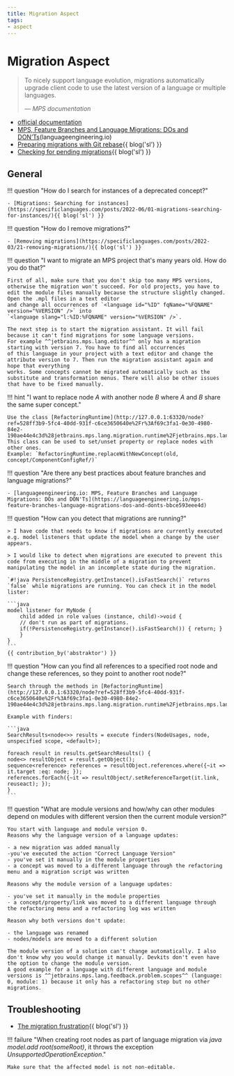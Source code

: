 ```yaml
---
title: Migration Aspect
tags:
- aspect
---
```


# Migration Aspect

> To nicely support language evolution, migrations automatically upgrade client code to use the latest version of a language or multiple languages.
>
> — <cite>MPS documentation</cite>

- [official documentation](https://www.jetbrains.com/help/mps/migrations.html)
- [MPS, Feature Branches and Language Migrations: DOs and DON’Ts](https://languageengineering.io/mps-feature-branches-language-migrations-dos-and-donts-bbce593eee4d)(languageengineering.io)
- [Preparing migrations with Git rebase](https://specificlanguages.com/posts/2022-05/27-preparing-migrations-with-git-rebase/){{ blog('sl') }}
- [Checking for pending migrations](https://specificlanguages.com/posts/2022-05/02-checking-for-pending-){{ blog('sl') }}

## General

!!! question "How do I search for instances of a deprecated concept?"

    - [Migrations: Searching for instances](https://specificlanguages.com/posts/2022-06/01-migrations-searching-for-instances/){{ blog('sl') }}

!!! question "How do I remove migrations?"

    - [Removing migrations](https://specificlanguages.com/posts/2022-03/21-removing-migrations/){{ blog('sl') }}

!!! question "I want to migrate an MPS project that's many years old. How do you do that?"

    First of all, make sure that you don't skip too many MPS versions, otherwise the migration won't succeed. For old projects, you have to edit the module files manually because the structure slightly changed. Open the .mpl files in a text editor
    and change all occurrences of `<language id="%ID" fqName="%FQNAME" version="%VERSION" />` into 
    `<language slang="l:%ID:%FQNAME" version="%VERSION" />`. 

    The next step is to start the migration assistant. It will fail because it can't find migrations for some language versions.
    For example ^^jetbrains.mps.lang.editor^^ only has a migration starting with version 7. You have to find all occurrences
    of this language in your project with a text editor and change the attribute version to 7. Then run the migration assistant again and hope that everything
    works. Some concepts cannot be migrated automatically such as the substitute and transformation menus. There will also be other issues that have to be fixed manually.

!!! hint "I want to replace node *A* with another node *B* where *A* and *B* share the same super concept."

    Use the class [RefactoringRuntime](http://127.0.0.1:63320/node?ref=528ff3b9-5fc4-40dd-931f-c6ce3650640e%2Fr%3Af69c3fa1-0e30-4980-84e2-190ae44e4c3d%28jetbrains.mps.lang.migration.runtime%2Fjetbrains.mps.lang.migration.runtime.base%29%2F4853505765036703346). This class can be used to set/unset property or replace nodes with other ones.
    Example: `RefactoringRuntime.replaceWithNewConcept(old, concept/ComponentConfigRef/)`

!!! question "Are there any best practices about feature branches and language migrations?"

    - [languageengineering.io: MPS, Feature Branches and Language Migrations: DOs and DON'Ts](https://languageengineering.io/mps-feature-branches-language-migrations-dos-and-donts-bbce593eee4d)

!!! question "How can you detect that migrations are running?"

    > I have code that needs to know if migrations are currently executed e.g. model listeners that update the model when a change by the user appears.
    
    > I would like to detect when migrations are executed to prevent this code from executing in the middle of a migration to prevent manipulating the model in an incomplete state during the migration.

    `#!java PersistenceRegistry.getInstance().isFastSearch()` returns `false` while migrations are running. You can check it in the model lister:

    ```java
    model listener for MyNode { 
        child added in role values (instance, child)->void {
        // don't run as part of migrations.
        if(!PersistenceRegistry.getInstance().isFastSearch()) { return; }
        }
    }
    ```
    {{ contribution_by('abstraktor') }}

!!! question "How can you find all references to a specified root node and change these references, so they point to another root node?"

    Search through the methods in [RefactoringRuntime](http://127.0.0.1:63320/node?ref=528ff3b9-5fc4-40dd-931f-c6ce3650640e%2Fr%3Af69c3fa1-0e30-4980-84e2-190ae44e4c3d%28jetbrains.mps.lang.migration.runtime%2Fjetbrains.mps.lang.migration.runtime.base%29%2F4853505765036703346).

    Example with finders:

    ```java
    SearchResults<node<>> results = execute finders(NodeUsages, node, unspecified scope, <default>); 

    foreach result in results.getSearchResults() {
    node<> resultObject = result.getObject();
    sequence<reference> references = resultObject.references.where({~it => it.target :eq: node; });
    references.forEach({~it => resultObject/.setReferenceTarget(it.link, reuseact); });
    }
    ```
!!! question "What are module versions and how/why can other modules depend on modules with different version then the current module version?"

    You start with language and module version 0.
    Reasons why the language version of a language updates:
    
    - a new migration was added manually
    -you've executed the action "Correct Language Version"
    - you've set it manually in the module properties
    - a concept was moved to a different language through the refactoring menu and a migration script was written
    
    Reasons why the module version of a language updates:
    
    - you've set it manually in the module properties
    - a concept/property/link was moved to a different language through the refactoring menu and a refactoring log was written
    
    Reason why both versions don't update:
    
    - the language was renamed
    - nodes/models are moved to a different solution
    
    The module version of a solution can't change automatically. I also don't know why you would change it manually. Devkits don't even have the option to change the module version.
    A good example for a language with different language and module versions is ^^jetbrains.mps.lang.feedback.problem.scopes^^ (language: 0, module: 1) because it only has a refactoring step but no other migrations.

## Troubleshooting

- [The migration frustration](https://specificlanguages.com/posts/2022-03/31-the-migration-frustration/){{ blog('sl') }}

!!! failure "When creating root nodes as part of language migration via *java model\.add root(someRoot)*, it throws the exception *UnsupportedOperationException*."

    Make sure that the affected model is not non-editable.

[^1]:[MPS forum - Migration scripts: the best practice](https://mps-support.jetbrains.com/hc/en-us/community/posts/4403121681810-Migration-scripts-best-practic)
